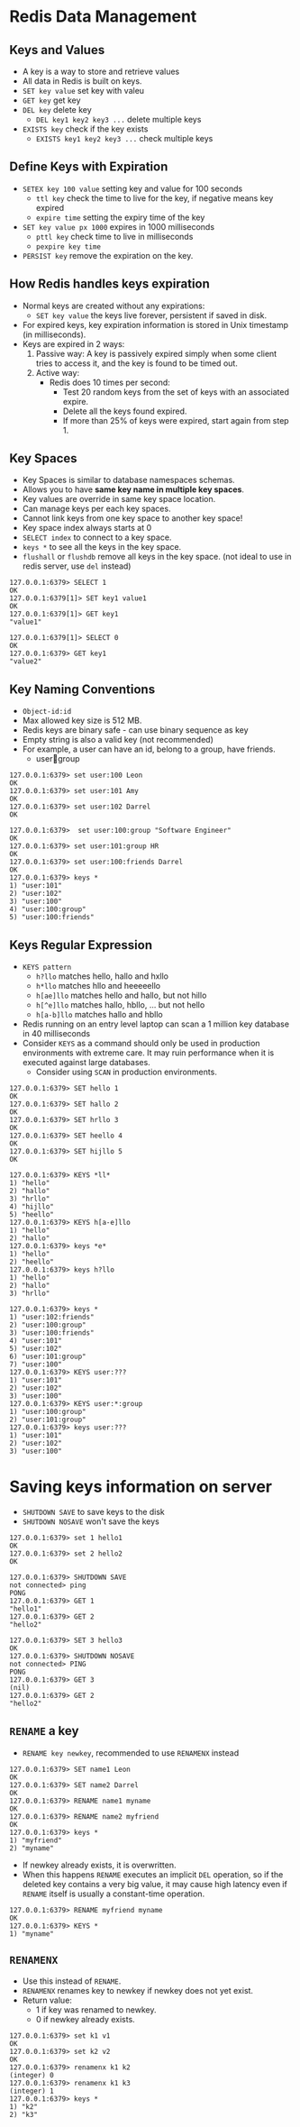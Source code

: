 # Redis Data Management

## Keys and Values

- A key is a way to store and retrieve values
- All data in Redis is built on keys.
- `SET key value` set key with valeu
- `GET key` get key
- `DEL key` delete key
  - `DEL key1 key2 key3 ...` delete multiple keys
- `EXISTS key` check if the key exists
  - `EXISTS key1 key2 key3 ...` check multiple keys

## Define Keys with Expiration

- `SETEX key 100 value` setting key and value for 100 seconds
  - `ttl key` check the time to live for the key, if negative means key expired
  - `expire time` setting the expiry time of the key
- `SET key value px 1000` expires in 1000 milliseconds
  - `pttl key` check time to live in milliseconds
  - `pexpire key time`
- `PERSIST key` remove the expiration on the key.

## How Redis handles keys expiration

- Normal keys are created without any expirations:
  - `SET key value` the keys live forever, persistent if saved in disk.
- For expired keys, key expiration information is stored in Unix timestamp (in milliseconds).
- Keys are expired in 2 ways:
  1. Passive way: A key is passively expired simply when some client tries to access it, and the key is found to be timed out.
  2. Active way:
     - Redis does 10 times per second:
       - Test 20 random keys from the set of keys with an associated expire.
       - Delete all the keys found expired.
       - If more than 25% of keys were expired, start again from step 1.

## Key Spaces

- Key Spaces is similar to database namespaces schemas.
- Allows you to have **same key name in multiple key spaces**.
- Key values are override in same key space location.
- Can manage keys per each key spaces.
- Cannot link keys from one key space to another key space!
- Key space index always starts at 0
- `SELECT index` to connect to a key space.
- `keys *` to see all the keys in the key space.
- `flushall` or `flushdb` remove all keys in the key space. (not ideal to use in redis server, use `del` instead)

```
127.0.0.1:6379> SELECT 1
OK
127.0.0.1:6379[1]> SET key1 value1
OK
127.0.0.1:6379[1]> GET key1
"value1"

127.0.0.1:6379[1]> SELECT 0
OK
127.0.0.1:6379> GET key1
"value2"
```

## Key Naming Conventions

- `Object-id:id`
- Max allowed key size is 512 MB.
- Redis keys are binary safe - can use binary sequence as key
- Empty string is also a valid key (not recommended)
- For example, a user can have an id, belong to a group, have friends.
  - user:100:group

```
127.0.0.1:6379> set user:100 Leon
OK
127.0.0.1:6379> set user:101 Amy
OK
127.0.0.1:6379> set user:102 Darrel
OK

127.0.0.1:6379>  set user:100:group "Software Engineer"
OK
127.0.0.1:6379> set user:101:group HR
OK
127.0.0.1:6379> set user:100:friends Darrel
OK
127.0.0.1:6379> keys *
1) "user:101"
2) "user:102"
3) "user:100"
4) "user:100:group"
5) "user:100:friends"
```

## Keys Regular Expression

- `KEYS pattern`
  - `h?llo` matches hello, hallo and hxllo
  - `h*llo` matches hllo and heeeeello
  - `h[ae]llo` matches hello and hallo, but not hillo
  - `h[^e]llo` matches hallo, hbllo, ... but not hello
  - `h[a-b]llo` matches hallo and hbllo
- Redis running on an entry level laptop can scan a 1 million key database in 40 milliseconds
- Consider `KEYS` as a command should only be used in production environments with extreme care. It may ruin performance when it is executed against large databases.
  - Consider using `SCAN` in production environments.

```
127.0.0.1:6379> SET hello 1
OK
127.0.0.1:6379> SET hallo 2
OK
127.0.0.1:6379> SET hrllo 3
OK
127.0.0.1:6379> SET heello 4
OK
127.0.0.1:6379> SET hijllo 5
OK

127.0.0.1:6379> KEYS *ll*
1) "hello"
2) "hallo"
3) "hrllo"
4) "hijllo"
5) "heello"
127.0.0.1:6379> KEYS h[a-e]llo
1) "hello"
2) "hallo"
127.0.0.1:6379> keys *e*
1) "hello"
2) "heello"
127.0.0.1:6379> keys h?llo
1) "hello"
2) "hallo"
3) "hrllo"
```

```
127.0.0.1:6379> keys *
1) "user:102:friends"
2) "user:100:group"
3) "user:100:friends"
4) "user:101"
5) "user:102"
6) "user:101:group"
7) "user:100"
127.0.0.1:6379> KEYS user:???
1) "user:101"
2) "user:102"
3) "user:100"
127.0.0.1:6379> KEYS user:*:group
1) "user:100:group"
2) "user:101:group"
127.0.0.1:6379> keys user:???
1) "user:101"
2) "user:102"
3) "user:100"
```

# Saving keys information on server

- `SHUTDOWN SAVE` to save keys to the disk
- `SHUTDOWN NOSAVE` won't save the keys

```
127.0.0.1:6379> set 1 hello1
OK
127.0.0.1:6379> set 2 hello2
OK

127.0.0.1:6379> SHUTDOWN SAVE
not connected> ping
PONG
127.0.0.1:6379> GET 1
"hello1"
127.0.0.1:6379> GET 2
"hello2"

127.0.0.1:6379> SET 3 hello3
OK
127.0.0.1:6379> SHUTDOWN NOSAVE
not connected> PING
PONG
127.0.0.1:6379> GET 3
(nil)
127.0.0.1:6379> GET 2
"hello2"
```

## `RENAME` a key

- `RENAME key newkey`, recommended to use `RENAMENX` instead

```
127.0.0.1:6379> SET name1 Leon
OK
127.0.0.1:6379> SET name2 Darrel
OK
127.0.0.1:6379> RENAME name1 myname
OK
127.0.0.1:6379> RENAME name2 myfriend
OK
127.0.0.1:6379> keys *
1) "myfriend"
2) "myname"
```

- If newkey already exists, it is overwritten.
- When this happens `RENAME` executes an implicit `DEL` operation, so if the deleted key contains a very big value, it may cause high latency even if `RENAME` itself is usually a constant-time operation.

```
127.0.0.1:6379> RENAME myfriend myname
OK
127.0.0.1:6379> KEYS *
1) "myname"
```

## `RENAMENX`

- Use this instead of `RENAME`.
- `RENAMENX` renames key to newkey if newkey does not yet exist.
- Return value:
    - 1 if key was renamed to newkey.
    - 0 if newkey already exists.

```
127.0.0.1:6379> set k1 v1
OK
127.0.0.1:6379> set k2 v2
OK
127.0.0.1:6379> renamenx k1 k2
(integer) 0
127.0.0.1:6379> renamenx k1 k3
(integer) 1
127.0.0.1:6379> keys *
1) "k2"
2) "k3"
```
